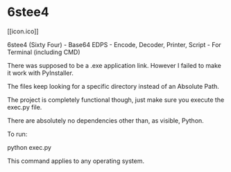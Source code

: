 # 6stee4

[[icon.ico]]

6stee4 (Sixty Four) - Base64 EDPS - Encode, Decoder, Printer, Script - For Terminal (including CMD)

There was supposed to be a .exe application link. However I failed to make it work with PyInstaller.

The files keep looking for a specific directory instead of an Absolute Path.

The project is completely functional though, just make sure you execute the exec.py file.

There are absolutely no dependencies other than, as visible, Python.

To run:

python exec.py

This command applies to any operating system.
